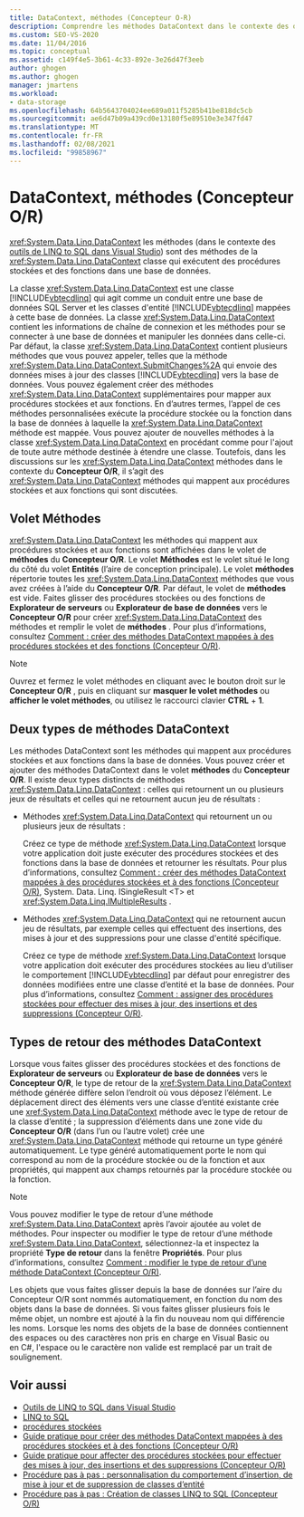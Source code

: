 ```yaml
---
title: DataContext, méthodes (Concepteur O-R)
description: Comprendre les méthodes DataContext dans le contexte des outils de LINQ to SQL pour Visual Studio. Ces méthodes exécutent des procédures stockées et des fonctions dans une base de données.
ms.custom: SEO-VS-2020
ms.date: 11/04/2016
ms.topic: conceptual
ms.assetid: c149f4e5-3b61-4c33-892e-3e26d47f3eeb
author: ghogen
ms.author: ghogen
manager: jmartens
ms.workload:
- data-storage
ms.openlocfilehash: 64b5643704024ee689a011f5285b41be818dc5cb
ms.sourcegitcommit: ae6d47b09a439cd0e13180f5e89510e3e347fd47
ms.translationtype: MT
ms.contentlocale: fr-FR
ms.lasthandoff: 02/08/2021
ms.locfileid: "99858967"
---
```

# <a name="datacontext-methods-or-designer"></a>DataContext, méthodes (Concepteur O/R)

<xref:System.Data.Linq.DataContext> les méthodes (dans le contexte des [outils de LINQ to SQL dans Visual Studio](../data-tools/linq-to-sql-tools-in-visual-studio2.md)) sont des méthodes de la <xref:System.Data.Linq.DataContext> classe qui exécutent des procédures stockées et des fonctions dans une base de données.

La classe <xref:System.Data.Linq.DataContext> est une classe [!INCLUDE[vbtecdlinq](../data-tools/includes/vbtecdlinq_md.md)] qui agit comme un conduit entre une base de données SQL Server et les classes d'entité [!INCLUDE[vbtecdlinq](../data-tools/includes/vbtecdlinq_md.md)] mappées à cette base de données. La classe <xref:System.Data.Linq.DataContext> contient les informations de chaîne de connexion et les méthodes pour se connecter à une base de données et manipuler les données dans celle-ci. Par défaut, la classe <xref:System.Data.Linq.DataContext> contient plusieurs méthodes que vous pouvez appeler, telles que la méthode <xref:System.Data.Linq.DataContext.SubmitChanges%2A> qui envoie des données mises à jour des classes [!INCLUDE[vbtecdlinq](../data-tools/includes/vbtecdlinq_md.md)] vers la base de données. Vous pouvez également créer des méthodes <xref:System.Data.Linq.DataContext> supplémentaires pour mapper aux procédures stockées et aux fonctions. En d’autres termes, l’appel de ces méthodes personnalisées exécute la procédure stockée ou la fonction dans la base de données à laquelle la <xref:System.Data.Linq.DataContext> méthode est mappée. Vous pouvez ajouter de nouvelles méthodes à la classe <xref:System.Data.Linq.DataContext> en procédant comme pour l'ajout de toute autre méthode destinée à étendre une classe. Toutefois, dans les discussions sur les <xref:System.Data.Linq.DataContext> méthodes dans le contexte du **Concepteur O/R**, il s’agit des <xref:System.Data.Linq.DataContext> méthodes qui mappent aux procédures stockées et aux fonctions qui sont discutées.

## <a name="methods-pane"></a>Volet Méthodes

<xref:System.Data.Linq.DataContext> les méthodes qui mappent aux procédures stockées et aux fonctions sont affichées dans le volet de **méthodes** du **Concepteur O/R**. Le volet **Méthodes** est le volet situé le long du côté du volet **Entités** (l’aire de conception principale). Le volet **méthodes** répertorie toutes les <xref:System.Data.Linq.DataContext> méthodes que vous avez créées à l’aide du **Concepteur O/R**. Par défaut, le volet de **méthodes** est vide. Faites glisser des procédures stockées ou des fonctions de **Explorateur de serveurs** ou **Explorateur de base de données** vers le **Concepteur O/R** pour créer <xref:System.Data.Linq.DataContext> des méthodes et remplir le volet de **méthodes** . Pour plus d’informations, consultez [Comment : créer des méthodes DataContext mappées à des procédures stockées et des fonctions (Concepteur O/R)](../data-tools/how-to-create-datacontext-methods-mapped-to-stored-procedures-and-functions-o-r-designer.md).

> [!NOTE]
> Ouvrez et fermez le volet méthodes en cliquant avec le bouton droit sur le **Concepteur O/R** , puis en cliquant sur **masquer le volet méthodes** ou **afficher le volet méthodes**, ou utilisez le raccourci clavier **CTRL** + **1**.

## <a name="two-types-of-datacontext-methods"></a>Deux types de méthodes DataContext

Les méthodes DataContext sont les méthodes qui mappent aux procédures stockées et aux fonctions dans la base de données. Vous pouvez créer et ajouter des méthodes DataContext dans le volet **méthodes** du **Concepteur O/R**. Il existe deux types distincts de méthodes <xref:System.Data.Linq.DataContext> : celles qui retournent un ou plusieurs jeux de résultats et celles qui ne retournent aucun jeu de résultats :

- Méthodes <xref:System.Data.Linq.DataContext> qui retournent un ou plusieurs jeux de résultats :

   Créez ce type de méthode <xref:System.Data.Linq.DataContext> lorsque votre application doit juste exécuter des procédures stockées et des fonctions dans la base de données et retourner les résultats. Pour plus d’informations, consultez [Comment : créer des méthodes DataContext mappées à des procédures stockées et à des fonctions (Concepteur O/R)](../data-tools/how-to-create-datacontext-methods-mapped-to-stored-procedures-and-functions-o-r-designer.md), System. Data. Linq. ISingleResult \<T> et <xref:System.Data.Linq.IMultipleResults> .

- Méthodes <xref:System.Data.Linq.DataContext> qui ne retournent aucun jeu de résultats, par exemple celles qui effectuent des insertions, des mises à jour et des suppressions pour une classe d'entité spécifique.

   Créez ce type de méthode <xref:System.Data.Linq.DataContext> lorsque votre application doit exécuter des procédures stockées au lieu d’utiliser le comportement [!INCLUDE[vbtecdlinq](../data-tools/includes/vbtecdlinq_md.md)] par défaut pour enregistrer des données modifiées entre une classe d’entité et la base de données. Pour plus d’informations, consultez [Comment : assigner des procédures stockées pour effectuer des mises à jour, des insertions et des suppressions (Concepteur O/R)](../data-tools/how-to-assign-stored-procedures-to-perform-updates-inserts-and-deletes-o-r-designer.md).

## <a name="return-types-of-datacontext-methods"></a>Types de retour des méthodes DataContext

Lorsque vous faites glisser des procédures stockées et des fonctions de **Explorateur de serveurs** ou **Explorateur de base de données** vers le **Concepteur O/R**, le type de retour de la <xref:System.Data.Linq.DataContext> méthode générée diffère selon l’endroit où vous déposez l’élément. Le déplacement direct des éléments vers une classe d’entité existante crée une <xref:System.Data.Linq.DataContext> méthode avec le type de retour de la classe d’entité ; la suppression d’éléments dans une zone vide du **Concepteur O/R** (dans l’un ou l’autre volet) crée une <xref:System.Data.Linq.DataContext> méthode qui retourne un type généré automatiquement. Le type généré automatiquement porte le nom qui correspond au nom de la procédure stockée ou de la fonction et aux propriétés, qui mappent aux champs retournés par la procédure stockée ou la fonction.

> [!NOTE]
> Vous pouvez modifier le type de retour d’une méthode <xref:System.Data.Linq.DataContext> après l’avoir ajoutée au volet de méthodes. Pour inspecter ou modifier le type de retour d’une méthode <xref:System.Data.Linq.DataContext>, sélectionnez-la et inspectez la propriété **Type de retour** dans la fenêtre **Propriétés**. Pour plus d’informations, consultez [Comment : modifier le type de retour d’une méthode DataContext (Concepteur O/R)](../data-tools/how-to-change-the-return-type-of-a-datacontext-method-o-r-designer.md).

Les objets que vous faites glisser depuis la base de données sur l’aire du Concepteur O/R sont nommés automatiquement, en fonction du nom des objets dans la base de données. Si vous faites glisser plusieurs fois le même objet, un nombre est ajouté à la fin du nouveau nom qui différencie les noms. Lorsque les noms des objets de la base de données contiennent des espaces ou des caractères non pris en charge en Visual Basic ou en C#, l'espace ou le caractère non valide est remplacé par un trait de soulignement.

## <a name="see-also"></a>Voir aussi

- [Outils de LINQ to SQL dans Visual Studio](../data-tools/linq-to-sql-tools-in-visual-studio2.md)
- [LINQ to SQL](/dotnet/framework/data/adonet/sql/linq/index)
- [procédures stockées](/dotnet/framework/data/adonet/sql/linq/stored-procedures)
- [Guide pratique pour créer des méthodes DataContext mappées à des procédures stockées et à des fonctions (Concepteur O/R)](../data-tools/how-to-create-datacontext-methods-mapped-to-stored-procedures-and-functions-o-r-designer.md)
- [Guide pratique pour affecter des procédures stockées pour effectuer des mises à jour, des insertions et des suppressions (Concepteur O/R)](../data-tools/how-to-assign-stored-procedures-to-perform-updates-inserts-and-deletes-o-r-designer.md)
- [Procédure pas à pas : personnalisation du comportement d’insertion, de mise à jour et de suppression de classes d’entité](../data-tools/walkthrough-customizing-the-insert-update-and-delete-behavior-of-entity-classes.md)
- [Procédure pas à pas : Création de classes LINQ to SQL (Concepteur O/R)](how-to-create-linq-to-sql-classes-mapped-to-tables-and-views-o-r-designer.md)
